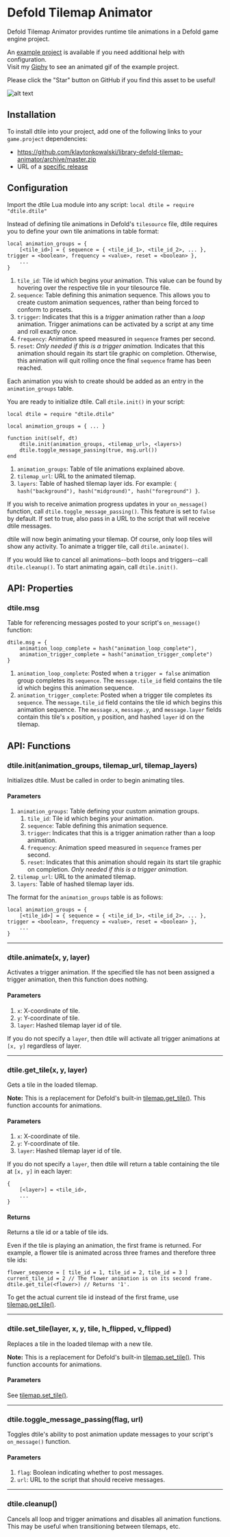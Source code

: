 # Defold Tilemap Animator
Defold Tilemap Animator provides runtime tile animations in a Defold game engine project.

An [example project](https://github.com/klaytonkowalski/library-defold-tilemap-animator/tree/master/example) is available if you need additional help with configuration.  
Visit my [Giphy](https://media.giphy.com/media/y0trFB9u4tttk3Wu9q/giphy.gif) to see an animated gif of the example project.

Please click the "Star" button on GitHub if you find this asset to be useful!

![alt text](https://github.com/klaytonkowalski/library-defold-tilemap-animator/blob/master/assets/thumbnail.png?raw=true)

## Installation
To install dtile into your project, add one of the following links to your `game.project` dependencies:
  - https://github.com/klaytonkowalski/library-defold-tilemap-animator/archive/master.zip
  - URL of a [specific release](https://github.com/klaytonkowalski/library-defold-tilemap-animator/releases)

## Configuration
Import the dtile Lua module into any script:
`local dtile = require "dtile.dtile"`

Instead of defining tile animations in Defold's `tilesource` file, dtile requires you to define your own tile animations in table format:

```
local animation_groups = {
    [<tile_id>] = { sequence = { <tile_id_1>, <tile_id_2>, ... }, trigger = <boolean>, frequency = <value>, reset = <boolean> },
    ...
}
```

1. `tile_id`: Tile id which begins your animation. This value can be found by hovering over the respective tile in your tilesource file.
2. `sequence`: Table defining this animation sequence. This allows you to create custom animation sequences, rather than being forced to conform to presets.
3. `trigger`: Indicates that this is a *trigger* animation rather than a *loop* animation. Trigger animations can be activated by a script at any time and roll exactly once.
4. `frequency`: Animation speed measured in `sequence` frames per second.
5. `reset`: *Only needed if this is a trigger animation.* Indicates that this animation should regain its start tile graphic on completion. Otherwise, this animation will quit rolling once the final `sequence` frame has been reached.

Each animation you wish to create should be added as an entry in the `animation_groups` table.

You are ready to initialize dtile. Call `dtile.init()` in your script:

```
local dtile = require "dtile.dtile"

local animation_groups = { ... }

function init(self, dt)
    dtile.init(animation_groups, <tilemap_url>, <layers>)
    dtile.toggle_message_passing(true, msg.url())
end
```

1. `animation_groups`: Table of tile animations explained above.
2. `tilemap_url`: URL to the animated tilemap.
3. `layers`: Table of hashed tilemap layer ids. For example: `{ hash("background"), hash("midground)", hash("foreground") }`.

If you wish to receive animation progress updates in your `on_message()` function, call `dtile.toggle_message_passing()`. This feature is set to `false` by default. If set to true, also pass in a URL to the script that will receive dtile messages.

dtile will now begin animating your tilemap. Of course, only loop tiles will show any activity. To animate a trigger tile, call `dtile.animate()`.

If you would like to cancel all animations--both loops and triggers--call `dtile.cleanup()`. To start animating again, call `dtile.init()`.

## API: Properties

### dtile.msg

Table for referencing messages posted to your script's `on_message()` function:

```
dtile.msg = {
    animation_loop_complete = hash("animation_loop_complete"),
    animation_trigger_complete = hash("animation_trigger_complete")
}
```

1. `animation_loop_complete`: Posted when a `trigger = false` animation group completes its `sequence`. The `message.tile_id` field contains the tile id which begins this animation sequence.
2. `animation_trigger_complete`: Posted when a trigger tile completes its `sequence`. The `message.tile_id` field contains the tile id which begins this animation sequence. The `message.x`, `message.y`, and `message.layer` fields contain this tile's `x` position, `y` position, and hashed `layer` id on the tilemap.

## API: Functions

### dtile.init(animation_groups, tilemap_url, tilemap_layers)

Initializes dtile. Must be called in order to begin animating tiles.

#### Parameters
1. `animation_groups`: Table defining your custom animation groups.
    1. `tile_id`: Tile id which begins your animation.
    2. `sequence`: Table defining this animation sequence.
    3. `trigger`: Indicates that this is a trigger animation rather than a loop animation.
    4. `frequency`: Animation speed measured in `sequence` frames per second.
    5. `reset`: Indicates that this animation should regain its start tile graphic on completion. *Only needed if this is a trigger animation.*
2. `tilemap_url`: URL to the animated tilemap.
3. `layers`: Table of hashed tilemap layer ids.

The format for the `animation_groups` table is as follows:

```
local animation_groups = {
    [<tile_id>] = { sequence = { <tile_id_1>, <tile_id_2>, ... }, trigger = <boolean>, frequency = <value>, reset = <boolean> },
    ...
}
```

---

### dtile.animate(x, y, layer)

Activates a trigger animation. If the specified tile has not been assigned a trigger animation, then this function does nothing.

#### Parameters
1. `x`: X-coordinate of tile.
2. `y`: Y-coordinate of tile.
3. `layer`: Hashed tilemap layer id of tile.

If you do not specify a `layer`, then dtile will activate all trigger animations at `[x, y]` regardless of layer.

---

### dtile.get_tile(x, y, layer)

Gets a tile in the loaded tilemap.

**Note:** This is a replacement for Defold's built-in [tilemap.get_tile()](https://defold.com/ref/tilemap/#tilemap.get_tile:url-layer-x-y). This function accounts for animations.

#### Parameters
1. `x`: X-coordinate of tile.
2. `y`: Y-coordinate of tile.
3. `layer`: Hashed tilemap layer id of tile.

If you do not specify a `layer`, then dtile will return a table containing the tile at `[x, y]` in each layer:

```
{
    [<layer>] = <tile_id>,
    ...
}
```

#### Returns

Returns a tile id or a table of tile ids.

Even if the tile is playing an animation, the first frame is returned. For example, a flower tile is animated across three frames and therefore three tile ids:

```
flower_sequence = [ tile_id = 1, tile_id = 2, tile_id = 3 ]
current_tile_id = 2 // The flower animation is on its second frame.
dtile.get_tile(<flower>) // Returns '1'.
```

To get the actual current tile id instead of the first frame, use [tilemap.get_tile()](https://defold.com/ref/tilemap/#tilemap.get_tile:url-layer-x-y).

---

### dtile.set_tile(layer, x, y, tile, h_flipped, v_flipped)

Replaces a tile in the loaded tilemap with a new tile.

**Note:** This is a replacement for Defold's built-in [tilemap.set_tile()](https://defold.com/ref/tilemap/#tilemap.set_tile:url-layer-x-y-tile-[h-flipped]-[v-flipped]). This function accounts for animations.

#### Parameters

See [tilemap.set_tile()](https://defold.com/ref/tilemap/#tilemap.set_tile:url-layer-x-y-tile-[h-flipped]-[v-flipped]).

---

### dtile.toggle_message_passing(flag, url)

Toggles dtile's ability to post animation update messages to your script's `on_message()` function.

#### Parameters
1. `flag`: Boolean indicating whether to post messages.
2. `url`: URL to the script that should receive messages.

---

### dtile.cleanup()

Cancels all loop and trigger animations and disables all animation functions. This may be useful when transitioning between tilemaps, etc.
